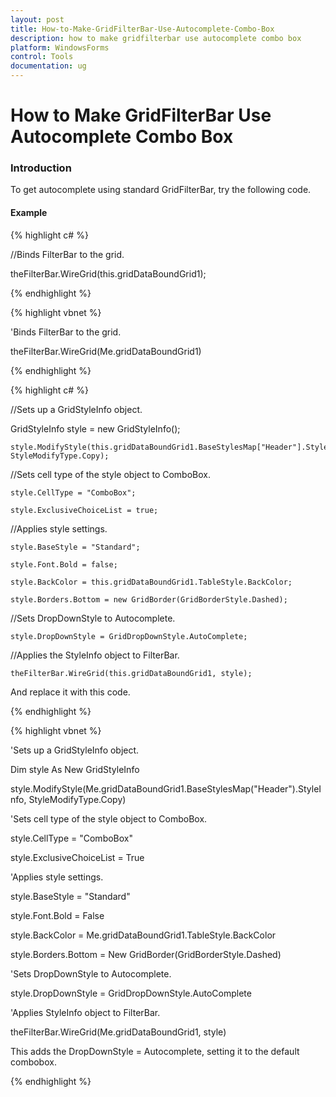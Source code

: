 ```yaml
---
layout: post
title: How-to-Make-GridFilterBar-Use-Autocomplete-Combo-Box
description: how to make gridfilterbar use autocomplete combo box
platform: WindowsForms
control: Tools
documentation: ug
---
```


# How to Make GridFilterBar Use Autocomplete Combo Box

### Introduction

To get autocomplete using standard GridFilterBar, try the following code.

#### Example

{% highlight c# %}



//Binds FilterBar to the grid.

theFilterBar.WireGrid(this.gridDataBoundGrid1);

{% endhighlight %}

{% highlight vbnet %}



'Binds FilterBar to the grid.

theFilterBar.WireGrid(Me.gridDataBoundGrid1)

{% endhighlight %}

{% highlight c# %}



//Sets up a GridStyleInfo object.

   GridStyleInfo style = new GridStyleInfo(); 

    style.ModifyStyle(this.gridDataBoundGrid1.BaseStylesMap["Header"].StyleInfo,     StyleModifyType.Copy); 



//Sets cell type of the style object to ComboBox.

    style.CellType = "ComboBox"; 

    style.ExclusiveChoiceList = true;



//Applies style settings. 

    style.BaseStyle = "Standard"; 

    style.Font.Bold = false; 

    style.BackColor = this.gridDataBoundGrid1.TableStyle.BackColor;

    style.Borders.Bottom = new GridBorder(GridBorderStyle.Dashed);



//Sets DropDownStyle to Autocomplete. 

    style.DropDownStyle = GridDropDownStyle.AutoComplete;



//Applies the StyleInfo object to FilterBar.

    theFilterBar.WireGrid(this.gridDataBoundGrid1, style);



And replace it with this code.

{% endhighlight %}

{% highlight vbnet %}



'Sets up a GridStyleInfo object.

Dim style As New GridStyleInfo

style.ModifyStyle(Me.gridDataBoundGrid1.BaseStylesMap("Header").StyleInfo, StyleModifyType.Copy)



'Sets cell type of the style object to ComboBox.

style.CellType = "ComboBox"

style.ExclusiveChoiceList = True



'Applies style settings.

style.BaseStyle = "Standard"

style.Font.Bold = False

style.BackColor = Me.gridDataBoundGrid1.TableStyle.BackColor

style.Borders.Bottom = New GridBorder(GridBorderStyle.Dashed)



'Sets DropDownStyle to Autocomplete.

style.DropDownStyle = GridDropDownStyle.AutoComplete



'Applies StyleInfo object to FilterBar.

theFilterBar.WireGrid(Me.gridDataBoundGrid1, style)

This adds the DropDownStyle = Autocomplete, setting it to the default combobox.

{% endhighlight %}